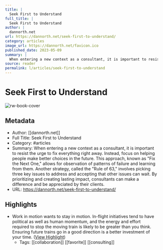 ```yaml
---
title: |
  Seek First to Understand
full_title: |
  Seek First to Understand
author: |
  dannorth.net
url: https://dannorth.net/seek-first-to-understand/
category: articles
image_url: https://dannorth.net/favicon.ico
published_date: 2023-05-09
summary: |
  When entering a new context as a consultant, it is important to resist the urge to fix everything right away. Instead, focus on helping people make better choices in the future. This approach, known as "Fix the Next One," allows for observation of patterns of failure and learning from them. Another strategy, called the "Rule of 63," involves picking three key issues to address and accepting that other issues can wait. By prioritizing and creating lasting impact, consultants can make a difference and be appreciated by their clients.
source: reader
permalink: l/articles/seek-first-to-understand
---
```

# Seek First to Understand

![rw-book-cover](https://dannorth.net/favicon.ico)

## Metadata
- Author: [[dannorth.net]]
- Full Title: Seek First to Understand
- Category: #articles
- Summary: When entering a new context as a consultant, it is important to resist the urge to fix everything right away. Instead, focus on helping people make better choices in the future. This approach, known as "Fix the Next One," allows for observation of patterns of failure and learning from them. Another strategy, called the "Rule of 63," involves picking three key issues to address and accepting that other issues can wait. By prioritizing and creating lasting impact, consultants can make a difference and be appreciated by their clients.
- URL: https://dannorth.net/seek-first-to-understand/

## Highlights
- Work in motion wants to stay in motion. In-flight initiatives tend to have political as well as human momentum, and the energy and effort required to stop the moving train is likely to be greater than you think. Ensuring future trains go in a good direction is a better investment of your time. ([View Highlight](https://read.readwise.io/read/01hxxqdag8ggdjyk61yag6vzeq))
    - Tags: [[collaboration]] [[favorite]] [[consulting]] 


